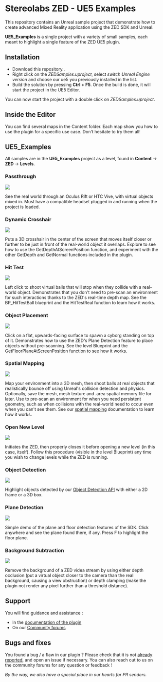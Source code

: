 # Stereolabs ZED - UE5 Examples

This repository contains an Unreal sample project that demonstrate how to create advanced Mixed Reality application using the ZED SDK and Unreal.

**UE5_Examples** is a single project with a variety of small samples, each meant to highlight a single feature of the ZED UE5 plugin. 

## Installation

- Download this repository..
- Right click on the *ZEDSamples.uproject*, select *switch Unreal Engine version* and choose our ue5 you previously installed in the list.
- Build the solution by pressing **Ctrl + F5**. Once the build is done, it will start the project in the UE5 Editor. 

You can now start the project with a double click on *ZEDSamples.uproject*.

## Inside the Editor

You can find several maps in the Content folder. Each map show you how to use the plugin for a specific use case. Don't hesitate to try them all!

## UE5_Examples

All samples are in the **UE5_Examples** project as a level, found in **Content** -> **ZED** -> **Levels**. 


### Passthrough

[![](https://thumbs.gfycat.com/SecondOrangeGlassfrog-size_restricted.gif)](https://gfycat.com/SecondOrangeGlassfrog)

See the real world through an Oculus Rift or HTC Vive, with virtual objects mixed in. Must have a compatible headset plugged in and running when the project is loaded. 

### Dynamic Crosshair

[![](https://thumbs.gfycat.com/PreciousElegantKiskadee-size_restricted.gif)](https://gfycat.com/PreciousElegantKiskadee)

Puts a 3D crosshair in the center of the screen that moves itself closer or further to be just in front of the real-world object it overlaps. Explore to see how to use the GetDepthAtScreenPosition function, and experiment with the other GetDepth and GetNormal functions included in the plugin. 

### Hit Test

[![](https://thumbs.gfycat.com/VerifiableAcrobaticDungbeetle-size_restricted.gif)](https://gfycat.com/VerifiableAcrobaticDungbeetle)

Left click to shoot virtual balls that will stop when they collide with a real-world object. Demonstrates that you don't need to pre-scan an environment for such interactions thanks to the ZED's real-time depth map. See the BP_HitTestBall blueprint and the HitTestReal function to learn how it works. 

### Object Placement

[![](https://thumbs.gfycat.com/ColorfulBareFlatfish-size_restricted.gif)](https://gfycat.com/ColorfulBareFlatfish)

Click on a flat, upwards-facing surface to spawn a cyborg standing on top of it. Demonstrates how to use the ZED's Plane Detection feature to place objects without pre-scanning. See the level Blueprint and the GetFloorPlaneAtScreenPosition function to see how it works.

### Spatial Mapping

[![](https://thumbs.gfycat.com/PersonalThankfulGrizzlybear-size_restricted.gif)](https://gfycat.com/PersonalThankfulGrizzlybear)

Map your environment into a 3D mesh, then shoot balls at real objects that realistically bounce off using Unreal's collision detection and physics. Optionally, save the mesh, mesh texture and .area spatial memory file for later. Use to pre-scan an environment for when you need persistent geometry, such as when collisions with the real-world need to occur even when you can't see them. See our [spatial mapping](https://docs.stereolabs.com/mixed-reality/unreal/spatial-mapping/) documentation to learn how it works. 

### Open New Level

[![](https://thumbs.gfycat.com/CaringJoyousHerring-size_restricted.gif)](https://gfycat.com/CaringJoyousHerring)

Initiates the ZED, then properly closes it before opening a new level (in this case, itself). Follow this procedure (visible in the level Blueprint) any time you wish to change levels while the ZED is running. 

### Object Detection

[![](https://media.giphy.com/media/sUlTEzb81WQtLcO5wf/giphy.gif)](https://media.giphy.com/media/sUlTEzb81WQtLcO5wf/giphy.gif)

Highlight objects detected by our [Object Detection API](https://www.stereolabs.com/docs/api/group__Object__group.html) with either a 2D frame or a 3D box.  

### Plane Detection

[![](https://media.giphy.com/media/sA2rgcM55rH0qs06s4/giphy.gif)](https://media.giphy.com/media/sA2rgcM55rH0qs06s4/giphy.gif)

Simple demo of the plane and floor detection features of the SDK. Click anywhere and see the plane found there, if any. Press F to highlight the floor plane.

### Background Subtraction

[![](https://media.giphy.com/media/rrgpiO2aaaUNcWmMvI/giphy.gif)](https://media.giphy.com/media/rrgpiO2aaaUNcWmMvI/giphy.gif)

Remove the background of a ZED videa stream by using either depth occlusion (put a virtual object closer to the camera than the real background, causing a view obstruction) or depth clamping (make the plugin not render any pixel further than a threshold distance).

## Support

You will find guidance and assistance :
- In the [documentation of the plugin](https://www.stereolabs.com/docs/ue5/)
- On our [Community forums](https://community.stereolabs.com/)

## Bugs and fixes

You found a bug / a flaw in our plugin ? Please check that it is not [already reported](https://github.com/stereolabs/zed-UE5/issues), and open an issue if necessary. You can also reach out to us on the community forums for any question or feedback ! 

*By the way, we also have a special place in our hearts for PR senders.*